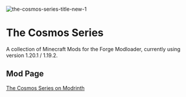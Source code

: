 ![the-cosmos-series-title-new-1](https://github.com/user-attachments/assets/648fb72d-8dfd-44da-9825-7dd2fec3bd39)


# The Cosmos Series

A collection of Minecraft Mods for the Forge Modloader, currently using version 1.20.1 / 1.19.2.

## Mod Page

[The Cosmos Series on Modrinth](https://modrinth.com/organization/the-cosmos-series)

<!--

**Here are some ideas to get you started:**

🙋‍♀️ A short introduction - what is your organization all about?
🌈 Contribution guidelines - how can the community get involved?
👩‍💻 Useful resources - where can the community find your docs? Is there anything else the community should know?
🍿 Fun facts - what does your team eat for breakfast?
🧙 Remember, you can do mighty things with the power of [Markdown](https://docs.github.com/github/writing-on-github/getting-started-with-writing-and-formatting-on-github/basic-writing-and-formatting-syntax)
-->
